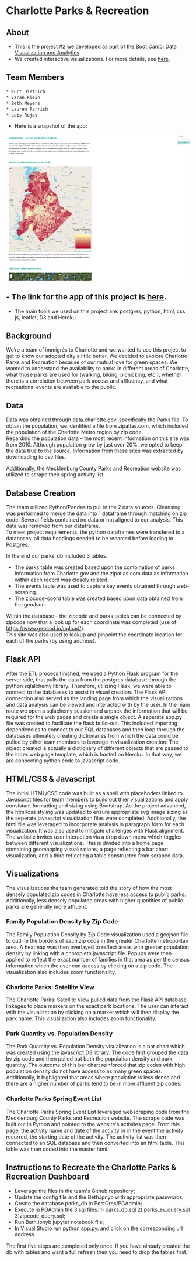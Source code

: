 # Charlotte Parks & Recreation

## About
   - This is the project #2 we developed as part of the Boot Camp: [Data Visualization and Analytics](https://bootcamp.uncc.edu/data/)
   - We created interactive visualizations. For more details, see [here](#Background).

## Team Members
    * Kurt Dietrich
    * Sarah Klein
    * Beth Meyers
    * Lauren Parrish
    * Luis Rojas

   - Here is a snapshot of the app: 
<img src="static/images/snapshot.png" width="600" height="400">

  ## - The link for the app of this project is [here](https://charlotte-parks.herokuapp.com/).
   - The main tools we used on this project are: postgres, python, html, css, js, leaflet, D3 and Heroku.

## **Background**

We’re a team of immigrés to Charlotte and we wanted to use this project to get to know our adopted
city a little better. We decided to explore Charlotte Parks and Recreation because of our mutual love
for green spaces. We wanted to understand the availability to parks in different areas of Charlotte,
what those parks are used for (walking, biking, picnicking, etc.), whether there is a correlation between
park access and affluency, and what recreational events are available to the public.

## Data

Data was obtained through data.charlotte.gov, specifically the Parks file.  To obtain the population, 
we identified a file from zipatlas.com, which included the population of the Charlotte Metro region by zip code.  
Regarding the population data – the most recent information on this site was from 2010. Although population grew
by just over 20%, we opted to keep the data true to the source.  Information from these sites was extracted by downloading to
csv files. 

Additionally, the Mecklenburg County Parks and Recreation website was utilized to scrape their spring activity list. 

## Database Creation

The team utilized Python/Pandas to pull in the 2 data sources.  Cleansing was performed to merge the data into 1 dataframe through
matching on zip code.  Several fields contained no data or not aligned to our analysis.  This data was removed from our dataframe.  
To meet project requirements, the python dataframes were transfered to a databases, all data headings needed to be renamed before loading 
to Postgres.

In the end our parks_db included 3 tables.  
* The parks table was created based upon the combination of parks information from Charlotte.gov and the zipatlas.com data as information within each record was closely related.  
* The events table was used to capture key events obtained through web-scraping. 
* The zipcode-coord table was created based upon data obtained from the geoJson.

Within the database - the zipcode and parks tables can be connected by zipcode now that a look up for each coordinate was completed (use of https://www.geocod.io/upload/).  
This site was also used to lookup and pinpoint the coordinate location for each of the parks (by using address).

## Flask API

After the ETL process finished, we used a Python Flask program for the server side, that pulls the data from the postgres database through the python sqlalchemy library. Therefore, utilizing Flask, we were able to connect to the databases to assist in visual creation. The Flask API connection also served as the landing page from which the visualizations and data analysis can be viewed and interacted with by the user. In the main route we open a sqlachemy session and unpack the information that will be required for the web pages and create a single object. A seperate app.py file was created to facilitate the flask build-out.  This included importing dependencies to connect to our SQL databases and then loop through the databases ultimately creating dictionaries from which the data could be pulled by other team members to leverage in visualization creation. The object created is actually a dictionary of different objects that are passed to the index web page template, which is hosted on Heroku. In that way, we are connecting python code to javascript code.   

## HTML/CSS & Javascript
The initial HTML/CSS code was built as a shell with placehoders linked to Javascript files for team members to build out thier visualizations and apply 
consistant formatting and sizing using Bootstrap.  As the project advanced, the html/css styling was updated to ensure appropriate svg image sizing as the 
seperate javascript visualization files were completed.  Additionally, the html file was leveraged to incorporate analysis in paragraph form for each visualization. 
It was also used to mitigate challenges with Flask alignment. The website invites user interaction via a drop down menu which toggles between different visualizations.
This is divided into a home page containing geomapping visualizations, a page reflecting a bar chart visualization, and a third reflecting a table constructed from scraped data.  

## Visualizations
The visualizations the team generated told the story of how the most densely populated zip codes in Charlotte have less access to public parks.  
Additionally, less densely populated areas with higher quantities of public parks are generally more affluent. 

### Family Population Density by Zip Code
The Family Population Density by Zip Code visualization used a geojson file to outline the borders of each zip code in the greater Charlotte metropolitan area. 
A heatmap was then overlayed to reflect areas with greater population density by linking with a choropleth javascript file.  Popups were then applied to reflect
the exact number of families in that area as per the census information which the user can access by clicking on a zip code. The visualization also includes zoom functionality. 

### Charlotte Parks: Satellite View
The Charlotte Parks: Satellite View pulled data from the Flask API database linkages to place markers on the exact park locations. The user can interact with 
the visualization by clicking on a marker which will then display the park name. This visualization also includes zoom functionality.  

### Park Quantity vs. Population Density
The Park Quantity vs. Population Density visualization is a bar chart which was created using the javascript D3 library.  The code first grouped the data by zip code and 
then pulled out both the population density and park quantity.  The outcome of this bar chart reinforced that zip codes with high population density do not have access to as 
many green spaces.  Additionally, it highlighted that areas where population is less dense and there are a higher number of parks tend to be in more affluent zip codes. 

### Charlotte Parks Spring Event List
The Charlotte Parks Spring Event List leveraged webscraping code from the Mecklenburg County Parks and Recreation website.  The scrape code was built out in Python
and pointed to the website's activites page.  From this page, the activity name and date of the activity or in the event the activity recurred, the starting date of the activity.
The activity list was then connected to an SQL database and then converted into an html table.  This table was then coded into the master html.  

## Instructions to Recreate the Charlotte Parks & Recreation Dashboard
* Leverage the files in the team's Github repository;
* Update the config file and the Beth.ipnyb with appropriate passwords;
* Create the database parks_db in PostGres/PGAdmin;
* Execute in PGAdmin the 3 sql files: 1) parks_db.sql 2) parks_ev_query.sql 3)zipcode_query.sql; 
* Run Beth.ipnyb jupyter notebook file;
* In Visual Studio run python app.py. and click on the corresponding url address.

The first five steps are completed only once. If you have already created the db with tables and want a full refresh then you need to drop the tables first.


